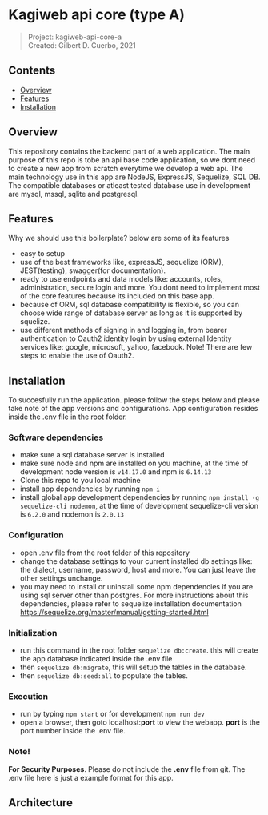 # Kagiweb api core (type A)
 > Project: kagiweb-api-core-a  
 > Created: Gilbert D. Cuerbo, 2021


## Contents  
- [Overview](#overview)
- [Features](#features)
- [Installation](#installation)


## Overview
This repository contains the backend part of a web application. The main purpose of this repo is tobe an api
base code application, so we dont need to create a new app from scratch everytime we develop a web api. The main
technology use in this app are NodeJS, ExpressJS, Sequelize, SQL DB. The compatible databases or atleast tested
database use in development are mysql, mssql, sqlite and postgresql.


## Features
Why we should use this boilerplate? below are some of its features
- easy to setup
- use of the best frameworks like, expressJS, sequelize (ORM), JEST(testing), swagger(for documentation).
- ready to use endpoints and data models like: accounts, roles, administration, secure login and more. You dont need to
  implement most of the core features because its included on this base app.
- because of ORM, sql database compatibility is flexible, so you can choose wide range of database server as long as it
  is supported by squelize.
- use different methods of signing in and logging in, from bearer authentication to Oauth2 identity login by using external
  Identity services like: google, microsoft, yahoo, facebook. Note! There are few steps to enable the use of Oauth2.


## Installation
To succesfully run the application. please follow the steps below and please take note of the app versions
and configurations. App configuration resides inside the .env file in the root folder.

### Software dependencies
- make sure a sql database server is installed
- make sure node and npm are installed on you machine, at the time of development node version
  is `v14.17.0` and npm is `6.14.13`
- Clone this repo to you local machine
- install app dependencies by running `npm i`
- install global app development dependencies by running `npm install -g sequelize-cli nodemon`,
  at the time of development sequelize-cli version is `6.2.0` and nodemon is `2.0.13`
 
### Configuration
- open .env file from the root folder of this repository
- change the database settings to your current installed db settings like: the dialect, username, password,
  host and more. You can just leave the other settings unchange.
- you may need to install or uninstall some npm dependencies if you are using sql server other than postgres. For more instructions
  about this dependencies, please refer to sequelize installation documentation https://sequelize.org/master/manual/getting-started.html
  
### Initialization
- run this command in the root folder `sequelize db:create`. this will create the app database indicated
  inside the .env file
- then `sequelize db:migrate`, this will setup the tables in the database.
- then `sequelize db:seed:all` to populate the tables.

### Execution
- run by typing `npm start` or for development `npm run dev`
- open a browser, then goto localhost:**port** to view the webapp. **port** is the port number inside the .env file.

### Note!
**For Security Purposes**. Please do not include the **.env** file from git. The .env file here is
just a example format for this app.


## Architecture